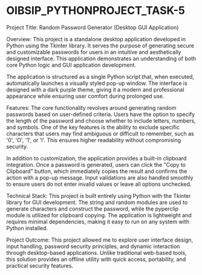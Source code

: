 # OIBSIP_PYTHONPROJECT_TASK-5

Project Title: Random Password Generator (Desktop GUI Application)

Overview:
        This project is a standalone desktop application developed in Python using the Tkinter library. It serves the purpose of generating secure and customizable passwords for users in an intuitive and aesthetically designed interface. This application demonstrates an understanding of both core Python logic and GUI application development.

The application is structured as a single Python script that, when executed, automatically launches a visually styled pop-up window. The interface is designed with a dark purple theme, giving it a modern and professional appearance while ensuring user comfort during prolonged use.

Features:
        The core functionality revolves around generating random passwords based on user-defined criteria. Users have the option to specify the length of the password and choose whether to include letters, numbers, and symbols. One of the key features is the ability to exclude specific characters that users may find ambiguous or difficult to remember, such as '0', 'O', '1', or 'l'. This ensures higher readability without compromising security.

In addition to customization, the application provides a built-in clipboard integration. Once a password is generated, users can click the "Copy to Clipboard" button, which immediately copies the result and confirms the action with a pop-up message. Input validations are also handled smoothly to ensure users do not enter invalid values or leave all options unchecked.

Technical Stack:
                This project is built entirely using Python with the Tkinter library for GUI development. The string and random modules are used to generate characters and construct the password, while the pyperclip module is utilized for clipboard copying. The application is lightweight and requires minimal dependencies, making it easy to run on any system with Python installed.

Project Outcome:
                This project allowed me to explore user interface design, input handling, password security principles, and dynamic interaction through desktop-based applications. Unlike traditional web-based tools, this solution provides an offline utility with quick access, portability, and practical security features.
